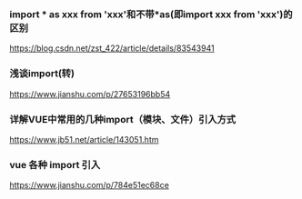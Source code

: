 ### import * as xxx from 'xxx'和不带*as(即import xxx from 'xxx')的区别
https://blog.csdn.net/zst_422/article/details/83543941

### 浅谈import(转)
https://www.jianshu.com/p/27653196bb54

### 详解VUE中常用的几种import（模块、文件）引入方式
https://www.jb51.net/article/143051.htm

### vue 各种 import 引入
https://www.jianshu.com/p/784e51ec68ce

### 


